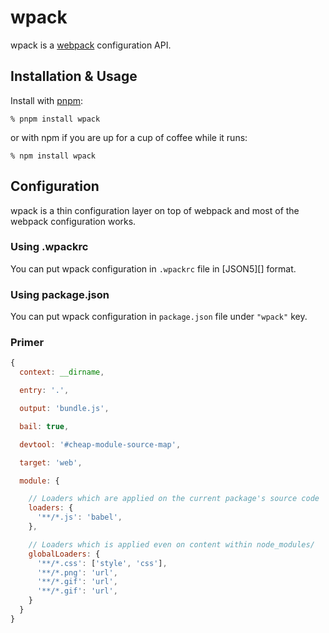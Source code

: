 # wpack

wpack is a [webpack][] configuration API.

## Installation & Usage

Install with [pnpm][]:

```
% pnpm install wpack
```

or with npm if you are up for a cup of coffee while it runs:

```
% npm install wpack
```

## Configuration

wpack is a thin configuration layer on top of webpack and most of the webpack
configuration works.

### Using .wpackrc

You can put wpack configuration in `.wpackrc` file in [JSON5][] format.

### Using package.json

You can put wpack configuration in `package.json` file under `"wpack"` key.

### Primer

```js
{
  context: __dirname,

  entry: '.',

  output: 'bundle.js',

  bail: true,

  devtool: '#cheap-module-source-map',

  target: 'web',

  module: {

    // Loaders which are applied on the current package's source code
    loaders: {
      '**/*.js': 'babel',
    },

    // Loaders which is applied even on content within node_modules/
    globalLoaders: {
      '**/*.css': ['style', 'css'],
      '**/*.png': 'url',
      '**/*.gif': 'url',
      '**/*.gif': 'url',
    }
  }
}
```

[pnpm]: https://github.com/rstacruz/pnpm
[webpack]: https://github.com/webpack/webpack
